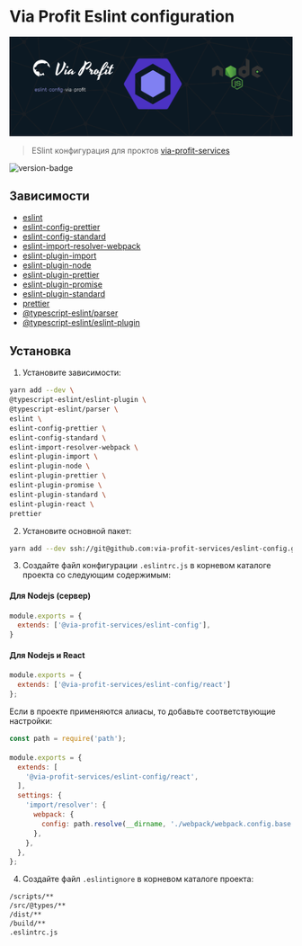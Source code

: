 # Via Profit Eslint configuration

![via-profit-eslint-cover](./assets/via-profit-eslint-cover.png)

> ESlint конфигурация для проктов [via-profit-services](https://github.com/via-profit-services)


![version-badge](https://img.shields.io/static/v1?label=version&message=0.1.7&color=blue)

## Зависимости
 - [eslint](https://www.npmjs.com/package/eslint)
 - [eslint-config-prettier](https://www.npmjs.com/package/eslint-config-prettier)
 - [eslint-config-standard](https://www.npmjs.com/package/eslint-config-standard)
 - [eslint-import-resolver-webpack](https://www.npmjs.com/package/eslint-import-resolver-webpack)
 - [eslint-plugin-import](https://www.npmjs.com/package/eslint-plugin-import)
 - [eslint-plugin-node](https://www.npmjs.com/package/eslint-plugin-node)
 - [eslint-plugin-prettier](https://www.npmjs.com/package/eslint-plugin-prettier)
 - [eslint-plugin-promise](https://www.npmjs.com/package/eslint-plugin-promise)
 - [eslint-plugin-standard](https://www.npmjs.com/package/eslint-plugin-standard)
 - [prettier](https://www.npmjs.com/package/prettier)
 - [@typescript-eslint/parser](https://www.npmjs.com/package/@typescript-eslint/parser)
 - [@typescript-eslint/eslint-plugin](https://www.npmjs.com/package/@typescript-eslint/eslint-plugin)

## Установка

1. Установите зависимости:

```bash
yarn add --dev \
@typescript-eslint/eslint-plugin \
@typescript-eslint/parser \
eslint \
eslint-config-prettier \
eslint-config-standard \
eslint-import-resolver-webpack \
eslint-plugin-import \
eslint-plugin-node \
eslint-plugin-prettier \
eslint-plugin-promise \
eslint-plugin-standard \
eslint-plugin-react \
prettier
```

2. Установите основной пакет:

```bash
yarn add --dev ssh://git@github.com:via-profit-services/eslint-config.git#semver:^0.1.7
```

3. Создайте файл конфигурации `.eslintrc.js` в корневом каталоге проекта со следующим содержимым:

#### Для Nodejs (сервер)

```js
module.exports = {
  extends: ['@via-profit-services/eslint-config'],
}
```

#### Для Nodejs и React

```js
module.exports = {
  extends: ['@via-profit-services/eslint-config/react']
};

```

Если в проекте применяются алиасы, то добавьте соответствующие настройки:

```js
const path = require('path');

module.exports = {
  extends: [
    '@via-profit-services/eslint-config/react',
  ],
  settings: {
    'import/resolver': {
      webpack: {
        config: path.resolve(__dirname, './webpack/webpack.config.base.js'), // <-- Path to your local webpack config
      },
    },
  },
};

```

4. Создайте файл `.eslintignore` в корневом каталоге проекта:

```
/scripts/**
/src/@types/**
/dist/**
/build/**
.eslintrc.js
```